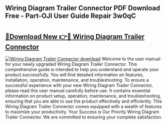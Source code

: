 ## Wiring Diagram Trailer Connector PDF Download Free - Part-OJI User Guide Repair 3w0qC

# <h2><a href="http://dfovdq.blite.top/?on=Wiring+Diagram+Trailer+Connector">🔗Download New 👉🔴 Wiring Diagram Trailer Connector</a></h2>

[![Wiring Diagram Trailer Connector download](https://i.imgur.com/lujVjoI.png)](http://dfovdq.blite.top/?on=Wiring+Diagram+Trailer+Connector)
Welcome to the user manual for your newly upgraded Wiring Diagram Trailer Connector. This comprehensive guide is intended to help you understand and operate your product successfully. You will find detailed information on features, installation, operation, maintenance, and troubleshooting. To ensure a successful experience with your new Wiring Diagram Trailer Connector, please read this user manual carefully before use. It contains essential information on product setup, operation, maintenance, and troubleshooting, ensuring that you are able to use the product effectively and efficiently. This Wiring Diagram Trailer Connector comes equipped with a wealth of features to maximize your productivity. Your Success is Our Priority Wiring Diagram Trailer Connector. We are committed to ensuring your complete satisfaction.
